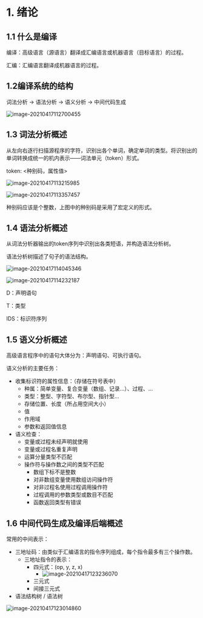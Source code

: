 # 1. 绪论

## 1.1 什么是编译

编译：高级语言（源语言）翻译成汇编语言或机器语言（目标语言）的过程。

汇编：汇编语言翻译成机器语言的过程。



## 1.2编译系统的结构

词法分析 -> 语法分析 -> 语义分析 -> 中间代码生成

![image-20210417112700455](C:\Users\Seraph\AppData\Roaming\Typora\typora-user-images\image-20210417112700455.png)



## 1.3 词法分析概述

从左向右逐行扫描源程序的字符，识别出各个单词，确定单词的类型。将识别出的单词转换成统一的机内表示——词法单元（token）形式。

token: <种别码，属性值>

![image-20210417113215985](C:\Users\Seraph\AppData\Roaming\Typora\typora-user-images\image-20210417113215985.png)



![image-20210417113357457](C:\Users\Seraph\AppData\Roaming\Typora\typora-user-images\image-20210417113357457.png)

种别码应该是个整数，上图中的种别码是采用了宏定义的形式。

## 1.4 语法分析概述

从词法分析器输出的token序列中识别出各类短语，并构造语法分析树。

语法分析树描述了句子的语法结构。

 ![image-20210417114045346](C:\Users\Seraph\AppData\Roaming\Typora\typora-user-images\image-20210417114045346.png)

![image-20210417114232187](C:\Users\Seraph\AppData\Roaming\Typora\typora-user-images\image-20210417114232187.png)

D：声明语句

T：类型

IDS：标识符序列

## 1.5 语义分析概述

高级语言程序中的语句大体分为：声明语句、可执行语句。

语义分析的主要任务：

* 收集标识符的属性信息：（存储在符号表中）
  * 种属：简单变量、复合变量（数组、记录...）、过程、...
  * 类型：整型、字符型、布尔型、指针型...
  * 存储位置、长度（所占用空间大小）
  * 值
  * 作用域
  * 参数和返回值信息
* 语义检查：
  * 变量或过程未经声明就使用
  * 变量或过程名重复声明
  * 运算分量类型不匹配
  * 操作符与操作数之间的类型不匹配
    * 数组下标不是整数
    * 对非数组变量使用数组访问操作符
    * 对非过程名使用过程调用操作符
    * 过程调用的参数类型或数目不匹配
    * 函数返回类型有错误



## 1.6 中间代码生成及编译后端概述

常用的中间表示：

* 三地址码：由类似于汇编语言的指令序列组成，每个指令最多有三个操作数。
  * 三地址指令的表示：
    * 四元式：(op, y, z, x)
      * ![image-20210417123236070](C:\Users\Seraph\AppData\Roaming\Typora\typora-user-images\image-20210417123236070.png)
    * 三元式
    * 间接三元式
* 语法结构树 / 语法树

![image-20210417123014860](C:\Users\Seraph\AppData\Roaming\Typora\typora-user-images\image-20210417123014860.png)